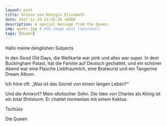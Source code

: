 ```yaml
---
layout: post
title: Grüsse von Königin Elizabeth
date: 2017-11-29 13:32:20 +0300
description: A special message from the Queen.
img: queen.jpg # Add image post (optional)
tags: [Queen]
---
```


Hallo meine denglishen Subjects

In den Good Old Days, die Weltkarte war pink und alles war super. In dem Buckingham Palast, hat die Familie auf Deutsch gechattet, und ein schöner Abend war eine Flasche Liebfraumilch, eine Bratwurst und ein Tangerine Dream Album.

Ich höre oft: „Was ist das Secret von einem langen Leben?“

Und die Antwort? Mein idiotischer Sohn. Die Idee von Charles als König ist ein total Shitsturm. Er chattet momentan mit einem Kaktus.

Tschüss

Die Queen
